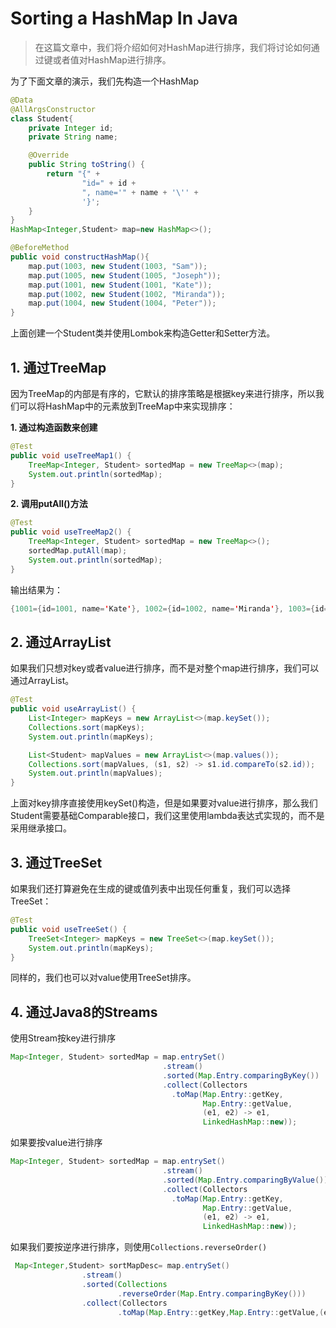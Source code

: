 # Sorting a HashMap In Java

> 在这篇文章中，我们将介绍如何对HashMap进行排序，我们将讨论如何通过键或者值对HashMap进行排序。

为了下面文章的演示，我们先构造一个HashMap

```java
@Data
@AllArgsConstructor
class Student{
    private Integer id;
    private String name;

    @Override
    public String toString() {
        return "{" +
                "id=" + id +
                ", name='" + name + '\'' +
                '}';
    }
}
HashMap<Integer,Student> map=new HashMap<>();

@BeforeMethod
public void constructHashMap(){
    map.put(1003, new Student(1003, "Sam"));
    map.put(1005, new Student(1005, "Joseph"));
    map.put(1001, new Student(1001, "Kate"));
    map.put(1002, new Student(1002, "Miranda"));
    map.put(1004, new Student(1004, "Peter"));
}
```

上面创建一个Student类并使用Lombok来构造Getter和Setter方法。

## 1. 通过TreeMap

因为TreeMap的内部是有序的，它默认的排序策略是根据key来进行排序，所以我们可以将HashMap中的元素放到TreeMap中来实现排序：

**1. 通过构造函数来创建**

```java
@Test
public void useTreeMap1() {
	TreeMap<Integer, Student> sortedMap = new TreeMap<>(map);
	System.out.println(sortedMap);
}
```

**2. 调用putAll()方法**

```java
@Test
public void useTreeMap2() {
	TreeMap<Integer, Student> sortedMap = new TreeMap<>();
	sortedMap.putAll(map);
	System.out.println(sortedMap);
}
```

输出结果为：

```java
{1001={id=1001, name='Kate'}, 1002={id=1002, name='Miranda'}, 1003={id=1003, name='Sam'}, 1004={id=1004, name='Peter'}, 1005={id=1005, name='Joseph'}}
```

## 2. 通过ArrayList

如果我们只想对key或者value进行排序，而不是对整个map进行排序，我们可以通过ArrayList。

```java
@Test
public void useArrayList() {
    List<Integer> mapKeys = new ArrayList<>(map.keySet());
    Collections.sort(mapKeys);
    System.out.println(mapKeys);

    List<Student> mapValues = new ArrayList<>(map.values());
    Collections.sort(mapValues, (s1, s2) -> s1.id.compareTo(s2.id));
    System.out.println(mapValues);
}
```

上面对key排序直接使用keySet()构造，但是如果要对value进行排序，那么我们Student需要基础Comparable接口，我们这里使用lambda表达式实现的，而不是采用继承接口。

## 3. 通过TreeSet

如果我们还打算避免在生成的键或值列表中出现任何重复，我们可以选择TreeSet：

```java
@Test
public void useTreeSet() {
    TreeSet<Integer> mapKeys = new TreeSet<>(map.keySet());
    System.out.println(mapKeys);
}
```

同样的，我们也可以对value使用TreeSet排序。

## 4. 通过Java8的Streams

使用Stream按key进行排序

```java
Map<Integer, Student> sortedMap = map.entrySet()
                                  .stream()
                                  .sorted(Map.Entry.comparingByKey())
                                  .collect(Collectors
                                    .toMap(Map.Entry::getKey,
                                           Map.Entry::getValue,
                                           (e1, e2) -> e1,
                                           LinkedHashMap::new));
```

如果要按value进行排序

```java
Map<Integer, Student> sortedMap = map.entrySet()
                                  .stream()
                                  .sorted(Map.Entry.comparingByValue())
                                  .collect(Collectors
                                    .toMap(Map.Entry::getKey,
                                           Map.Entry::getValue,
                                           (e1, e2) -> e1,
                                           LinkedHashMap::new));
```

如果我们要按逆序进行排序，则使用`Collections.reverseOrder()`

```java
 Map<Integer,Student> sortMapDesc= map.entrySet()
                .stream()
                .sorted(Collections
                        .reverseOrder(Map.Entry.comparingByKey()))
                .collect(Collectors
                        .toMap(Map.Entry::getKey,Map.Entry::getValue,(e1,e2)->e1,LinkedHashMap::new));
```

